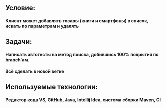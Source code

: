 ## Условие: 
####  Клиент может добавлять товары (книги и смартфоны) в список, искать по параметрам и удалять
## Задачи:
#### Написать автотесты на метод поиска, добившись 100% покрытия по branch'ам.
 #### Всё сделать в новой ветке  
## Используемые технологии:
#### Редактор кода VS, GitHub, Java, Intellij Idea, система сборки Maven, CI
